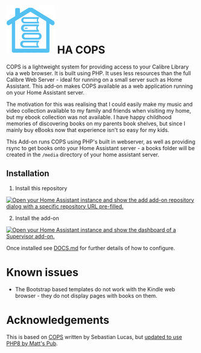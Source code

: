 # ![HA-COPS logo](icon.png) HA COPS

COPS is a lightweight system for providing access to your Calibre Library via a web browser. It is built using PHP. It uses less resources than the full Calibre Web Server - ideal for running on a small server such as Home Assistant. This add-on makes COPS available as a web application running on your Home Assistant server.

The motivation for this was realising that I could easily make my music and video collection available to my family and friends when visiting my home, but my ebook collection was not available. I have happy childhood memories of discovering books on my parents book shelves, but since I mainly buy eBooks now that experience isn't so easy for my kids.

This Add-on runs COPS using PHP's built in webserver, as well as providing rsync to get books onto your Home Assistant server - a books folder will be created in the `/media` directory of your home assistant server.

## Installation

1. Install this repository

[![Open your Home Assistant instance and show the add add-on repository dialog with a specific repository URL pre-filled.](https://my.home-assistant.io/badges/supervisor_add_addon_repository.svg)](https://my.home-assistant.io/redirect/supervisor_add_addon_repository/?repository_url=https%3A%2F%2Fgithub.com%2Fdunxd%2FHomeAssistantAddons)

2. Install the add-on

[![Open your Home Assistant instance and show the dashboard of a Supervisor add-on.](https://my.home-assistant.io/badges/supervisor_addon.svg)](https://my.home-assistant.io/redirect/supervisor_addon/?addon=670b30ea_ha-cops&repository_url=https%3A%2F%2Fgithub.com%2Fdunxd%2FHomeAssistantAddons)

Once installed see [DOCS.md](DOCS.md) for further details of how to configure.

# Known issues

- The Bootstrap based templates do not work with the Kindle web browser - they do not display pages with books on them.

# Acknowledgements

This is based on [COPS](https://github.com/seblucas/cops) written by Sebastian Lucas, but [updated to use PHP8 by Matt's Pub](https://github.com/mikespub-org/seblucas-cops).
